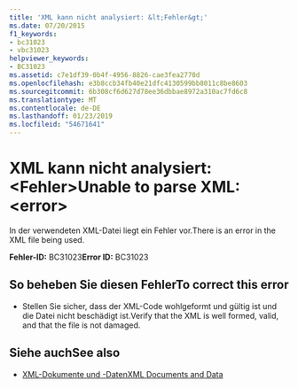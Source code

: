 ```yaml
---
title: 'XML kann nicht analysiert: &lt;Fehler&gt;'
ms.date: 07/20/2015
f1_keywords:
- bc31023
- vbc31023
helpviewer_keywords:
- BC31023
ms.assetid: c7e1df39-0b4f-4956-8826-cae3fea2770d
ms.openlocfilehash: e3b8ccb34fb40e21dfc4130599bb8011c8be8603
ms.sourcegitcommit: 6b308cf6d627d78ee36dbbae8972a310ac7fd6c8
ms.translationtype: MT
ms.contentlocale: de-DE
ms.lasthandoff: 01/23/2019
ms.locfileid: "54671641"
---
```

# <a name="unable-to-parse-xml-lterrorgt"></a><span data-ttu-id="60969-102">XML kann nicht analysiert: &lt;Fehler&gt;</span><span class="sxs-lookup"><span data-stu-id="60969-102">Unable to parse XML: &lt;error&gt;</span></span>
<span data-ttu-id="60969-103">In der verwendeten XML-Datei liegt ein Fehler vor.</span><span class="sxs-lookup"><span data-stu-id="60969-103">There is an error in the XML file being used.</span></span>  
  
 <span data-ttu-id="60969-104">**Fehler-ID:** BC31023</span><span class="sxs-lookup"><span data-stu-id="60969-104">**Error ID:** BC31023</span></span>  
  
## <a name="to-correct-this-error"></a><span data-ttu-id="60969-105">So beheben Sie diesen Fehler</span><span class="sxs-lookup"><span data-stu-id="60969-105">To correct this error</span></span>  
  
-   <span data-ttu-id="60969-106">Stellen Sie sicher, dass der XML-Code wohlgeformt und gültig ist und die Datei nicht beschädigt ist.</span><span class="sxs-lookup"><span data-stu-id="60969-106">Verify that the XML is well formed, valid, and that the file is not damaged.</span></span>  
  
## <a name="see-also"></a><span data-ttu-id="60969-107">Siehe auch</span><span class="sxs-lookup"><span data-stu-id="60969-107">See also</span></span>
- [<span data-ttu-id="60969-108">XML-Dokumente und -Daten</span><span class="sxs-lookup"><span data-stu-id="60969-108">XML Documents and Data</span></span>](../../standard/data/xml/index.md)
